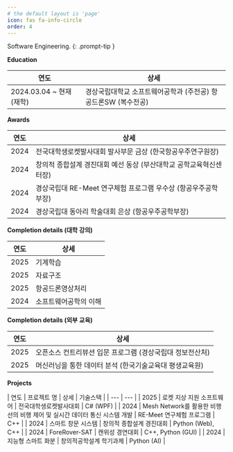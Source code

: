 ```yaml
---
# the default layout is 'page'
icon: fas fa-info-circle
order: 4
---
```


Software Engineering.
{: .prompt-tip }

**Education**

| 연도 | 상세 |
| --- | --- |
| 2024.03.04 ~ 현재 (재학) | 경상국립대학교 소프트웨어공학과 (주전공)  항공드론SW (복수전공) |

**Awards**

| 연도 | 상세 |
| --- | --- |
| 2024 | 전국대학생로켓발사대회 발사부문 금상 (한국항공우주연구원장) |
| 2024 | 창의적 종합설계 경진대회 예선 동상 (부산대학교 공학교육혁신센터장) |
| 2024 | 경상국립대 RE-Meet 연구체험 프로그램 우수상 (항공우주공학부장) |
| 2024 | 경상국립대 동아리 학술대회 은상 (항공우주공학부장) |

**Completion details (대학 강의)**

| 연도 | 상세 |
| --- | --- |
| 2025 | 기계학습 |
| 2025 | 자료구조 |
| 2025 | 항공드론영상처리 |
| 2024 | 소프트웨어공학의 이해 |

**Completion details (외부 교육)**

| 연도 | 상세 |
| --- | --- |
| 2025 | 오픈소스 컨트리뷰션 입문 프로그램 (경상국립대 정보전산처) |
| 2025 | 머신러닝을 통한 데이터 분석 (한국기술교육대 평생교육원) |

**Projects**

| 연도 | 프로젝트 명 | 상세 | 기술스택 |
| --- | --- |
| 2025 | 로켓 지상 지원 소프트웨어 | 전국대학생로켓발사대회 | C# (WPF) |
| 2024 | Mesh Network를 활용한 비행선의 비행 제어 및 실시간 데이터 통신 시스템 개발 | RE-Meet 연구체험 프로그램 | C++ |
| 2024 | 스마트 창문 시스템 | 창의적 종합설계 경진대회 | Python (Web), C++ |
| 2024 | ForeRover-SAT | 캔위성 경연대회 | C++, Python (GUI) |
| 2024 | 지능형 스마트 화분 | 창의적공학설계 학기과제 | Python (AI) |
 